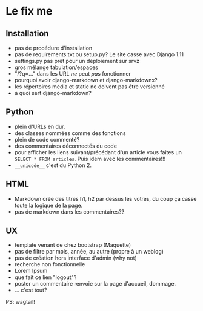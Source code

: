 # Le fix me

## Installation

- pas de procédure d'installation
- pas de requirements.txt ou setup.py? Le site casse avec Django 1.11
- settings.py pas prêt pour un déploiement sur srvz
- gros mélange tabulation/espaces
- "/?q=..." dans les URL _ne_ peut _pas_ fonctionner
- pourquoi avoir django-markdown et django-markdownx?
- les répertoires media et static ne doivent pas être versionné
- à quoi sert django-markdown?

## Python

- plein d'URLs en dur.
- des classes nommées comme des fonctions
- plein de code commenté?
- des commentaires déconnectés du code
- pour afficher les liens suivant/précédant d'un article vous faites un `SELECT * FROM articles`. Puis idem avec les commentaires!!!
- `__unicode__` c'est du Python 2.

## HTML

- Markdown crée des titres h1, h2 par dessus les votres, du coup ça casse toute la logique de la page.
- pas de markdown dans les commentaires??

## UX

- template venant de chez bootstrap (Maquette)
- pas de filtre par mois, année, au autre (propre à un weblog)
- pas de création hors interface d'admin (why not)
- recherche non fonctionnelle
- Lorem Ipsum
- que fait ce lien "logout"?
- poster un commentaire renvoie sur la page d'accueil, dommage.
- ... c'est tout?

PS: wagtail!
